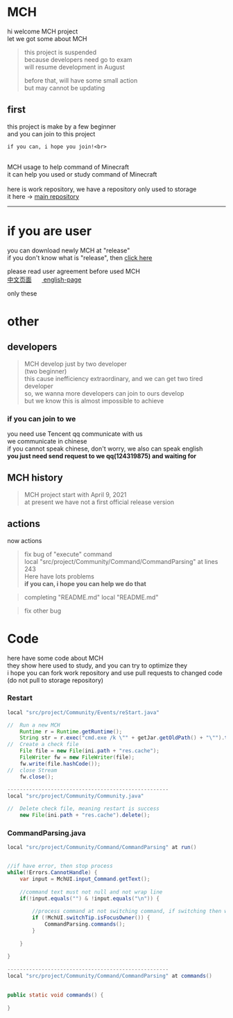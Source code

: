 # MCH

hi welcome MCH project<br>
let we got some about MCH
> this project is suspended<br>
> because developers need go to exam<br>
> will resume development in August<br>
>
> before that, will have some small action<br>
> but may cannot be updating

## first

this project is make by a few beginner<br>
and you can join to this project<br>

```
if you can, i hope you join!<br>
```

<br>
MCH usage to help command of Minecraft<br>
it can help you used or study command of Minecraft<br>
<br>
here is work repository, we have a repository only used to storage <br>
it here -> <a href="https://github.com/andogy/MCH">main repository</a>

<hr>

# if you are user

you can download newly MCH at "release"<br>
if you don't know what is "release", then <a href="https://github.com/zhuaidadaya/MCH/releases">click here</a><br>

please read user agreement before used MCH<br>
<a href="https://github.com/andogy/MCH/tree/main/%E4%B8%AD%E6%96%87/%E5%B8%AE%E5%8A%A9/%E7%94%A8%E6%88%B7%E5%8D%8F%E8%AE%AE">
中文页面</a>&nbsp;&nbsp;&nbsp;&nbsp;&nbsp;&nbsp;<a href="https://github.com/andogy/MCH/tree/main/English/Helps/agreement">
english-page</a>

only these

# other

## developers

> MCH develop just by two developer<br>
> (two beginner)<br>
> this cause inefficiency extraordinary, and we can get two tired developer  
> so, we wanna more developers can join to ours develop<br>
> but we know this is almost impossible to achieve

### if you can join to we

you need use Tencent qq communicate with us<br>
we communicate in chinese<br>
if you cannot speak chinese, don't worry, we also can speak english<br>
<b>
you just need send request to we qq(124319875) and waiting for
</b>

## MCH history

> MCH project start with April 9, 2021<br>
> at present we have not a first official release version<br>

## actions

now actions 
> fix bug of "execute" command<br>
> local "src/project/Community/Command/CommandParsing" at lines 243<br>
> Here have lots problems<br>
> <b>if you can, i hope you can help we do that</b>

> completing "README.md"
> local "README.md"

> fix other bug

# Code
here have some code about MCH<br>
they show here used to study, and you can try to optimize they<br>
i hope you can fork work repository and use pull requests to changed code
(do not pull to storage repository)

### Restart
```java
local "src/project/Community/Events/reStart.java"

//  Run a new MCH
    Runtime r = Runtime.getRuntime();
    String str = r.exec("cmd.exe /k \"" + getJar.getOldPath() + "\"").toString();
//  Create a check file
    File file = new File(ini.path + "res.cache");
    FileWriter fw = new FileWriter(file);
    fw.write(file.hashCode());
//  close Stream
    fw.close();
    
----------------------------------------------------
local "src/project/Community/Community.java"

//  Delete check file, meaning restart is success
    new File(ini.path + "res.cache").delete();


```

### CommandParsing.java

``` java
local "src/project/Community/Command/CommandParsing" at run() 


//if have error, then stop process
while(!Errors.CannotHandle) {
    var input = MchUI.input_Command.getText();
    
    //command text must not null and not wrap line
    if(!input.equals("") & !input.equals("\n")) {
    
        //process command at not switching command, if switching then waiting for
        if (!MchUI.switchTip.isFocusOwner()) {
            CommandParsing.commands();
        }
        
    }
    
}
 
----------------------------------------------------
local "src/project/Community/Command/CommandParsing" at commands()

 
public static void commands() {
     
}
```

### 
